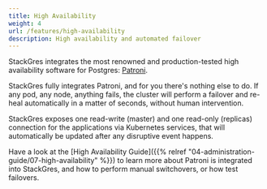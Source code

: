 ```yaml
---
title: High Availability
weight: 4
url: /features/high-availability
description: High availability and automated failover
---
```


StackGres integrates the most renowned and production-tested high availability software for Postgres: [Patroni](https://github.com/zalando/patroni).

StackGres fully integrates Patroni, and for you there's nothing else to do.
If any pod, any node, anything fails, the cluster will perform a failover and re-heal automatically in a matter of seconds, without human intervention.

StackGres exposes one read-write (master) and one read-only (replicas) connection for the applications via Kubernetes services, that will automatically be updated after any disruptive event happens.

Have a look at the [High Availability Guide]({{% relref "04-administration-guide/07-high-availability" %}}) to learn more about Patroni is integrated into StackGres, and how to perform manual switchovers, or how test failovers.
